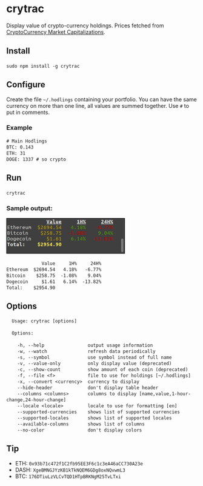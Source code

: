 # crytrac
Display value of crypto-currency holdings. Prices fetched from [CryptoCurrency Market Capitalizations](https://api.coinmarketcap.com/v1/ticker/).

## Install

``sudo npm install -g crytrac``

## Configure

Create the file `~/.hodlings` containing your portfolio. You can
have the same currency on more than one line, all values are summed
together. Use `#` to put in comments.

### Example
```
# Main Hodlings
BTC: 0.143
ETH: 31
DOGE: 1337 # so crypto
```

## Run

``crytrac``

### Sample output:

![Sample Output](https://github.com/Talljoe/crytrac/blob/master/output.png?raw=true)

```
             Value     1H%     24H%
Ethereum  $2694.54   4.18%   -6.77%
Bitcoin    $258.75  -1.08%    9.04%
Dogecoin     $1.61   6.14%  -13.82%
Total:    $2954.90
```

## Options
```
  Usage: crytrac [options]

  Options:

    -h, --help                output usage information
    -w, --watch               refresh data periodically
    -s, --symbol              use symbol instead of full name
    -v, --value-only          only display value (deprecated)
    -c, --show-count          show amount of each coin (deprecated)
    -f, --file <f>            file to use for holdings [~/.hodlings]
    -x, --convert <currency>  currency to display
    --hide-header             don't display table header
    --columns <columns>       columns to display [name,value,1-hour-change,24-hour-change]
    --locale <locale>         locale to use for formatting [en]
    --supported-currencies    shows list of supported currencies
    --supported-locales       shows list of supported locales
    --available-columns       shows list of columns
    --no-color                don't display colors
```

## Tip

* ETH: ``0x93b71c472f1C2fb95EE3F6c1c3eA46aCC730A23e``
* DASH: ``XgeBMNGJYzKB1kTkNQEM6GDg8oxNQvwmL3``
* BTC: ``176DTiuLzVLCvTQD1HTpBRKNgM25TvLTxi``
